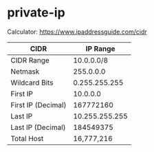 # private-ip

Calculator: https://www.ipaddressguide.com/cidr

CIDR | IP Range
---|---
CIDR Range |10.0.0.0/8
Netmask	| 255.0.0.0
Wildcard Bits	| 0.255.255.255
First IP | 10.0.0.0
First IP (Decimal) | 167772160
Last IP	| 10.255.255.255
Last IP (Decimal)	| 184549375
Total Host	| 16,777,216

